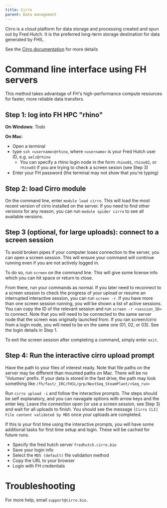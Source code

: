 ```yaml
---
title: Cirro
parent: Data management
---
```


Cirro is a cloud platform for data storage and processing created and spun out by Fred Hutch. It is the preferred long-term storage destination for data generated by FHIL. 

See the [Cirro documentation] for more details

[Cirro documentation]:https://docs.cirro.bio/

# Command line interface using FH servers

This method takes advantage of FH's high-performance compute resources for faster, more reliable data transfers.

## Step 1: log into FH HPC "rhino"

**On Windows**:
*Todo*
    
**On Mac**:
* Open a terminal
* type `ssh <username>@rhino`, where `<username>` is your Fred Hutch user ID, e.g. `aelz@rhino`
   * You can specify a rhino login node in the form `rhino01`, `rhino02`, or `rhino03` if you are trying to check a screen sesion (see Step 3) 
* Enter your FH password (the terminal may not show that you're typing)

## Step 2: load Cirro module

On the command line, enter `module load cirro`. This will load the most recent version of cirro installed on the server. If you need to find other versions for any reason, you can run `module spider cirro` to see all available versions.

## Step 3 (optional, for large uploads): connect to a screen session

To avoid broken pipes if your computer loses connection to the server, you can open a screen session. This will ensure your command will continue running even if you are not actively logged in.

To do so, run `screen` on the command line. This will give some license info which you can hit space or return to close.

From there, run your commands as normal. If you later need to reconnect to a screen session to check the progress of your upload or resume an interrupted interactive session, you can run `screen -r`. If you have more than one
screen session running, you will be shown a list of active sessions. You can copy the ID of the relevant session and run `screen -r <session_ID>` to connect. Note that you will need to be connected to the same server node that
the screen was originally launched from. If you ran screen/cirro from a login node, you will need to be on the same one (01, 02, or 03). See the login details in Step 1.

To exit the screen session after completing a command, simply enter `exit`.

## Step 4: Run the interactive cirro upload prompt

Have the path to your files of interest ready. Note that file paths on the server may be different than mounted paths on Mac. There will be no 'Volumes' prefix. If your data is stored in the fast drive, the path may look something like
`/fh/fast/_IRC/FHIL/grp/NextSeq_SteamPlant/<Seq_run>`

Run `cirro upload -i` and follow the interactive prompts. The steps should be self explanatory, and you can navagate options with arrow keys and the enter key. Leave the connection open (or use a screen session, see Step 3) and wait
for all uploads to finish. You should see the message `[Cirro CLI] File content validated by MD5` once your uploads are completed.

If this is your first time using the interactive prompts, you will have some additional tasks for first time setup and login. These will be cached for future runs. 
* Specify the fred hutch server `fredhutch.cirro.bio`
* Save your login info
* Select the `MD5 (default)` file validation method
* Copy the URL to your browser
* Login with FH credentials

# Troubleshooting

For more help, email `support@cirro.bio.`
